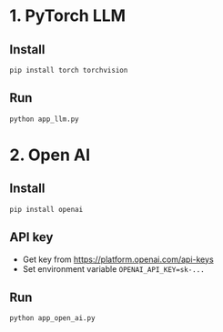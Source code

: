 # 1. PyTorch LLM
## Install
```
pip install torch torchvision
```

## Run
```
python app_llm.py
```

# 2. Open AI

## Install
```
pip install openai
```

## API key
- Get key from https://platform.openai.com/api-keys
- Set environment variable `OPENAI_API_KEY=sk-...`

## Run
```
python app_open_ai.py
```